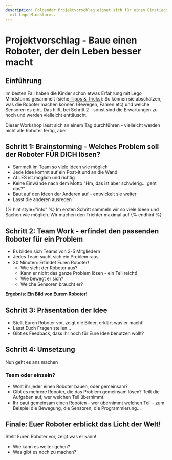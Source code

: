 ```yaml
---
description: Folgender Projektvorschlag eignet sich für einen Einstiegs-Workshops
  mit Lego Mindstorms.
---
```


# Projektvorschlag - Baue einen Roboter, der dein Leben besser macht

## Einführung

Im besten Fall haben die Kinder schon etwas Erfahrung mit Lego Mindstorms gesammelt \(siehe[ Tipps & Tricks](tipps-and-tricks-fuer-workshops.md)\):  So können sie abschätzen, was die Roboter machen können \(Bewegen, Fahren etc\) und welche Sensoren es gibt. Das hilft, bei Schritt 2 - sonst sind die Erwartungen zu hoch und werden vielleicht enttäuscht. 

Dieser Workshop lässt sich an einem Tag durchführen - vielleicht werden nicht alle Roboter fertig, aber 

## Schritt 1: Brainstorming - Welches Problem soll der Roboter FÜR DICH lösen?

* Sammelt im Team so viele Ideen wie möglich
* Jede Idee kommt auf ein Post-It und an die Wand
* ALLES ist möglich und richtig 
* Keine Einwände nach dem Motto "Hm, das ist aber schwierig... geht das?"
* Baut auf den Ideen der Anderen auf - entwickelt sie weiter
* Lasst die anderen ausreden

{% hint style="info" %}
Im ersten Schritt sammeln wir so viele Ideen und Sachen wie möglich. Wir machen den Trichter maximal auf 
{% endhint %}

## Schritt 2: Team Work - erfindet den passenden Roboter für ein Problem

* Es bilden sich Teams von 3-5 Mitgliedern
* Jedes Team sucht sich ein Problem raus
* 30 Minuten: Erfindet Euren Roboter!
  * Wie sieht der Roboter aus?
  * Kann er nicht das ganze Problem lösen - ein Teil reicht!
  * Wie bewegt er sich? 
  * Welche Sensoren braucht er?

**Ergebnis: Ein Bild von Eurem Roboter!**

## Schritt 3: Präsentation der Idee

* Stellt Euren Roboter vor, zeigt die Bilder, erklärt was er macht! 
* Lasst Euch Fragen stellen...
* Gibt es Feedback, dass ihr noch für Eure Idee benutzen wollt?

## Schritt 4: Umsetzung

Nun geht es ans machen

### Team oder einzeln?

* Wollt ihr jeder einen Roboter bauen, oder gemeinsam?
* Gibt es mehrere Roboter, die das Problem gemeinsam lösen? Teilt die Aufgaben auf, wer welchen Teil übernimmt.
* Ihr baut gemeinsam einen Roboten - wer übernimmt welchen Teil - zum Beispiel die Bewegung, die Sensoren, die Programmierung...

## Finale: Euer Roboter erblickt das Licht der Welt!

Stellt Euren Roboter vor, zeigt was er kann!

* Wie kann es weiter gehen? 
* Was gibt es noch zu machen?









